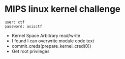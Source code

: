 # MIPS linux kernel challenge

```
user: ctf
password: asisctf
```

* Kernel Space Arbitrary read/write
* I found I can overwrite module code text
* commit_creds(prepare_kernel_cred(0))
* Get root privileges


